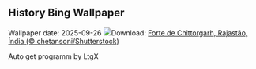 ## History Bing Wallpaper
Wallpaper date: 2025-09-26
![](https://www.bing.com/th?id=OHR.FortChittorgarh_PT-BR4240075767_UHD.jpg&w=1000)Download: [Forte de Chittorgarh, Rajastão, Índia (© chetansoni/Shutterstock)](https://www.bing.com/th?id=OHR.FortChittorgarh_PT-BR4240075767_UHD.jpg)

Auto get programm by LtgX
